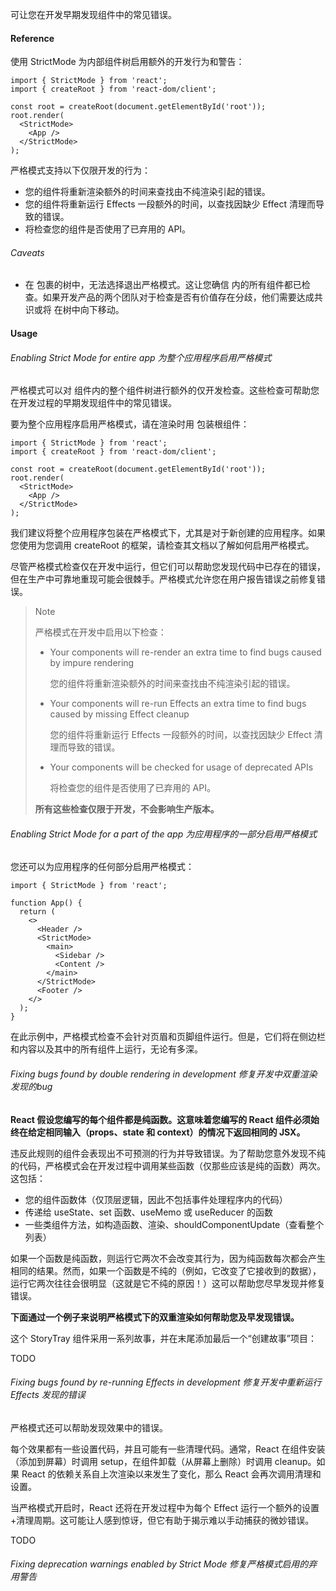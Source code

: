 <StrictMode> 可让您在开发早期发现组件中的常见错误。

#### Reference 

使用 StrictMode 为内部组件树启用额外的开发行为和警告：

```react
import { StrictMode } from 'react';
import { createRoot } from 'react-dom/client';

const root = createRoot(document.getElementById('root'));
root.render(
  <StrictMode>
    <App />
  </StrictMode>
);
```

严格模式支持以下仅限开发的行为：

* 您的组件将重新渲染额外的时间来查找由不纯渲染引起的错误。
* 您的组件将重新运行 Effects 一段额外的时间，以查找因缺少 Effect 清理而导致的错误。
* 将检查您的组件是否使用了已弃用的 API。

###### Caveats

* 在 <StrictMode> 包裹的树中，无法选择退出严格模式。这让您确信 <StrictMode> 内的所有组件都已检查。如果开发产品的两个团队对于检查是否有价值存在分歧，他们需要达成共识或将 <StrictMode> 在树中向下移动。



#### Usage 

###### Enabling Strict Mode for entire app 为整个应用程序启用严格模式

严格模式可以对 <StrictMode> 组件内的整个组件树进行额外的仅开发检查。这些检查可帮助您在开发过程的早期发现组件中的常见错误。

要为整个应用程序启用严格模式，请在渲染时用 <StrictMode> 包装根组件：

```react
import { StrictMode } from 'react';
import { createRoot } from 'react-dom/client';

const root = createRoot(document.getElementById('root'));
root.render(
  <StrictMode>
    <App />
  </StrictMode>
);
```

我们建议将整个应用程序包装在严格模式下，尤其是对于新创建的应用程序。如果您使用为您调用 createRoot 的框架，请检查其文档以了解如何启用严格模式。

尽管严格模式检查仅在开发中运行，但它们可以帮助您发现代码中已存在的错误，但在生产中可靠地重现可能会很棘手。严格模式允许您在用户报告错误之前修复错误。

> Note
>
> 严格模式在开发中启用以下检查：
>
> * Your components will re-render an extra time to find bugs caused by impure rendering
>
>   您的组件将重新渲染额外的时间来查找由不纯渲染引起的错误。
>
> * Your components will re-run Effects an extra time to find bugs caused by missing Effect cleanup
>
>   您的组件将重新运行 Effects 一段额外的时间，以查找因缺少 Effect 清理而导致的错误。
>
> * Your components will be checked for usage of deprecated APIs
>
>   将检查您的组件是否使用了已弃用的 API。
>
> **所有这些检查仅限于开发，不会影响生产版本。**



###### Enabling Strict Mode for a part of the app 为应用程序的一部分启用严格模式

您还可以为应用程序的任何部分启用严格模式：

```react
import { StrictMode } from 'react';

function App() {
  return (
    <>
      <Header />
      <StrictMode>
        <main>
          <Sidebar />
          <Content />
        </main>
      </StrictMode>
      <Footer />
    </>
  );
}
```

在此示例中，严格模式检查不会针对页眉和页脚组件运行。但是，它们将在侧边栏和内容以及其中的所有组件上运行，无论有多深。



###### Fixing bugs found by double rendering in development 修复开发中双重渲染发现的bug

**React 假设您编写的每个组件都是纯函数。这意味着您编写的 React 组件必须始终在给定相同输入（props、state 和 context）的情况下返回相同的 JSX。**

违反此规则的组件会表现出不可预测的行为并导致错误。为了帮助您意外发现不纯的代码，严格模式会在开发过程中调用某些函数（仅那些应该是纯的函数）两次。这包括：

* 您的组件函数体（仅顶层逻辑，因此不包括事件处理程序内的代码）
* 传递给 useState、set 函数、useMemo 或 useReducer 的函数
* 一些类组件方法，如构造函数、渲染、shouldComponentUpdate（查看整个列表）

如果一个函数是纯函数，则运行它两次不会改变其行为，因为纯函数每次都会产生相同的结果。然而，如果一个函数是不纯的（例如，它改变了它接收到的数据），运行它两次往往会很明显（这就是它不纯的原因！）这可以帮助您尽早发现并修复错误。

**下面通过一个例子来说明严格模式下的双重渲染如何帮助您及早发现错误。**

这个 StoryTray 组件采用一系列故事，并在末尾添加最后一个“创建故事”项目：

TODO



###### Fixing bugs found by re-running Effects in development 修复开发中重新运行 Effects 发现的错误

严格模式还可以帮助发现效果中的错误。

每个效果都有一些设置代码，并且可能有一些清理代码。通常，React 在组件安装（添加到屏幕）时调用 setup，在组件卸载（从屏幕上删除）时调用 cleanup。如果 React 的依赖关系自上次渲染以来发生了变化，那么 React 会再次调用清理和设置。

当严格模式开启时，React 还将在开发过程中为每个 Effect 运行一个额外的设置+清理周期。这可能让人感到惊讶，但它有助于揭示难以手动捕获的微妙错误。

TODO



###### Fixing deprecation warnings enabled by Strict Mode 修复严格模式启用的弃用警告